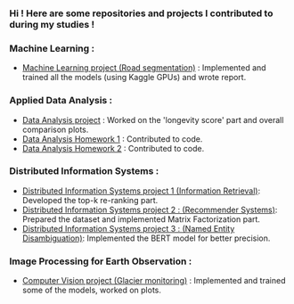 ### Hi ! Here are some repositories and projects I contributed to during my studies !

### Machine Learning : 
- [Machine Learning project (Road segmentation)](https://github.com/CS-433/ml-project-2-mnf) : Implemented and trained all the models (using Kaggle GPUs) and wrote report.
### Applied Data Analysis : 
- [Data Analysis project](https://github.com/epfl-ada/ada-2023-project-datacuisiniers) : Worked on the 'longevity score' part and overall comparison plots.
- [Data Analysis Homework 1](https://github.com/epfl-ada/ada-2023-homework-1-datacuisiniers) : Contributed to code.
- [Data Analysis Homework 2](https://github.com/epfl-ada/ada-2023-homework-2-datacuisiniers) : Contributed to code.
### Distributed Information Systems : 
- [Distributed Information Systems project 1 (Information Retrieval)](https://www.kaggle.com/code/pascalnguyenepfl/dis-project-1): Developed the top-k re-ranking part.
- [Distributed Information Systems project 2 : (Recommender Systems)](https://www.kaggle.com/code/pascalnguyenepfl/dis-project-2): Prepared the dataset and implemented Matrix Factorization part.
- [Distributed Information Systems project 3 : (Named Entity Disambiguation)](https://www.kaggle.com/code/pascalnguyenepfl/dis-project-3): Implemented the BERT model for better precision.
### Image Processing for Earth Observation : 
- [Computer Vision project (Glacier monitoring)](https://github.com/Eddyvmgit/ipeo_glacier) : Implemented and trained some of the models, worked on plots.
